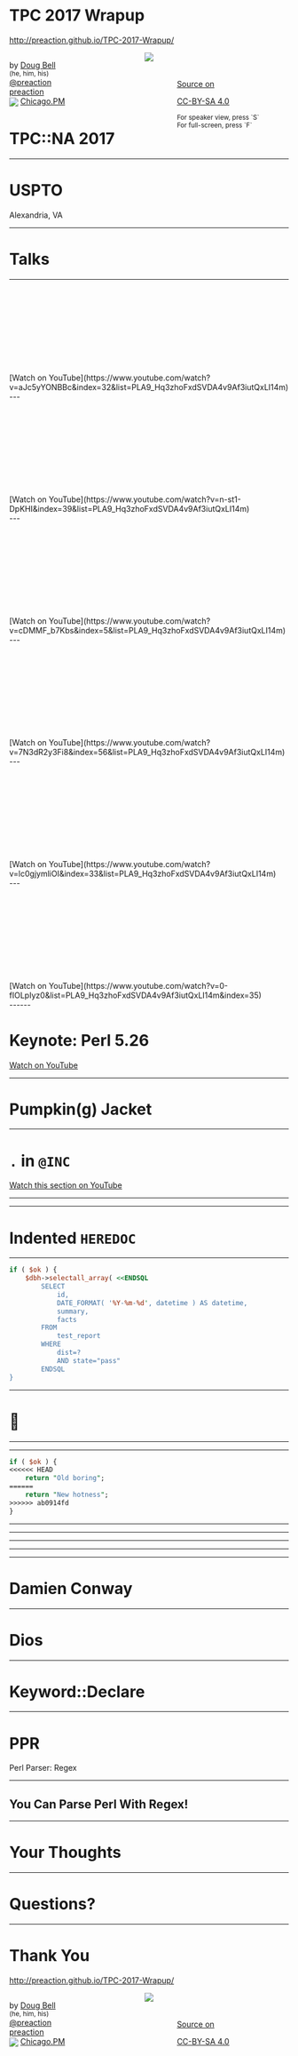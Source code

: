 
# TPC 2017 Wrapup

<http://preaction.github.io/TPC-2017-Wrapup/>

<div style="width: 40%; float: left">

by [Doug Bell](http://preaction.me)  
<small>(he, him, his)</small>  
[<i class="fa fa-twitter"></i> @preaction](http://twitter.com/preaction)  
[<i class="fa fa-github"></i> preaction](http://github.com/preaction)  
<img src="http://chicago.pm.org/theme/images/chicagopm-small.png" style="border: none; vertical-align: middle" />
[Chicago.PM](http://chicago.pm.org)  

</div>
<div style="width: 20%; float: left; text-align: center">
<img src="http://preaction.me/images/avatar-small.jpg" style="display: inline-block; max-width: 100%"/>
</div>
<div style="width: 40%; float: left">

<small> </small>  
<small> </small>  
[Source on <i class="fa fa-github"></i>](https://github.com/preaction/TPC-2017-Wrapup/)  

[CC-BY-SA 4.0](https://creativecommons.org/licenses/by-sa/4.0/legalcode)  

<small>
For speaker view, press `S`<br/>
For full-screen, press `F`
</small>
</div>

------
<!-- .slide: data-background-image="images/t-shirt.jpg" data-background-size="contain" data-background-position="center" data-background-repeat="no-repeat" data-background="#000" -->

# TPC::NA 2017

---
<!-- .slide: data-background-image="images/uspto-madison-room.jpg" data-background-size="contain" data-background-position="center" data-background-repeat="no-repeat" data-background="#000" -->

# USPTO

Alexandria, VA

------

# Talks

---

<!-- .slide: data-background-image="images/talk-joel-house.png" data-background-size="contain" data-background-position="center" data-background-repeat="no-repeat" data-background="#000" -->
<div data-markdown style="margin-top: 12em">
[Watch on YouTube](https://www.youtube.com/watch?v=aJc5yYONBBc&index=32&list=PLA9_Hq3zhoFxdSVDA4v9Af3iutQxLI14m)
</div>
---

<!-- .slide: data-background-image="images/talk-swift.png" data-background-size="contain" data-background-position="center" data-background-repeat="no-repeat" data-background="#000" -->
<div data-markdown style="margin-top: 12em">
[Watch on
YouTube](https://www.youtube.com/watch?v=n-st1-DpKHI&index=39&list=PLA9_Hq3zhoFxdSVDA4v9Af3iutQxLI14m)
</div>
---

<!-- .slide: data-background-image="images/talk-dart.png" data-background-size="contain" data-background-position="center" data-background-repeat="no-repeat" data-background="#000" -->
<div data-markdown style="margin-top: 12em">
[Watch on YouTube](https://www.youtube.com/watch?v=cDMMF_b7Kbs&index=5&list=PLA9_Hq3zhoFxdSVDA4v9Af3iutQxLI14m)
</div>
---

<!-- .slide: data-background-image="images/talk-women.png" data-background-size="contain" data-background-position="center" data-background-repeat="no-repeat" data-background="#000" -->
<div data-markdown style="margin-top: 12em">
[Watch on YouTube](https://www.youtube.com/watch?v=7N3dR2y3Fi8&index=56&list=PLA9_Hq3zhoFxdSVDA4v9Af3iutQxLI14m)
</div>
---

<!-- .slide: data-background-image="images/talk-travel-ban.png" data-background-size="contain" data-background-position="center" data-background-repeat="no-repeat" data-background="#000" -->
<div data-markdown style="margin-top: 12em">
[Watch on YouTube](https://www.youtube.com/watch?v=lc0gjymliOI&index=33&list=PLA9_Hq3zhoFxdSVDA4v9Af3iutQxLI14m)
</div>
---

<!-- .slide: data-background-image="images/talk-election-rt.png" data-background-size="contain" data-background-position="center" data-background-repeat="no-repeat" data-background="#000" -->
<div data-markdown style="margin-top: 12em">
[Watch on YouTube](https://www.youtube.com/watch?v=0-fIOLpIyz0&list=PLA9_Hq3zhoFxdSVDA4v9Af3iutQxLI14m&index=35)
</div>
------

<!-- .slide: data-background-image="images/sawyer-keynote.jpg" data-background-size="contain" data-background-position="center" data-background-repeat="no-repeat" data-background="#000" -->

# Keynote: Perl 5.26

[Watch on YouTube](https://www.youtube.com/watch?v=SYmdef_WQsw&list=PLA9_Hq3zhoFxdSVDA4v9Af3iutQxLI14m&index=8)

---
<!-- .slide: data-background-image="images/sawyer-jacket.png" data-background-size="contain" data-background-position="center" data-background-repeat="no-repeat" data-background="#000" -->
<h1 class="fragment fade-in">Pumpkin(g) Jacket</h1>

---

# `.` in `@INC`

[Watch this section on YouTube](https://youtu.be/SYmdef_WQsw?t=9m28s)

---
<!-- .slide: data-background-image="images/sawyer-security.png" data-background-size="contain" data-background-position="center" data-background-repeat="no-repeat" data-background="#000" -->
---
<!-- .slide: data-background-image="images/sawyer-heredoc.png" data-background-size="contain" data-background-position="center" data-background-repeat="no-repeat" data-background="#000" -->

# Indented `HEREDOC`

---

```perl
if ( $ok ) {
    $dbh->selectall_array( <<ENDSQL
        SELECT
            id,
            DATE_FORMAT( '%Y-%m-%d', datetime ) AS datetime,
            summary,
            facts
        FROM
            test_report
        WHERE
            dist=?
            AND state="pass"
        ENDSQL
}
```

---
<!-- .slide: data-background-image="images/sawyer-avocado.png" data-background-size="contain" data-background-position="center" data-background-repeat="no-repeat" data-background="#000" -->

# 🤦

---
<!-- .slide: data-background-image="images/sawyer-diff.png" data-background-size="contain" data-background-position="center" data-background-repeat="no-repeat" data-background="#000" -->
---

```perl
if ( $ok ) {
<<<<<< HEAD
    return "Old boring";
======
    return "New hotness";
>>>>>> ab0914fd
}
```
---
<!-- .slide: data-background-image="images/sawyer-xx.png" data-background-size="contain" data-background-position="center" data-background-repeat="no-repeat" data-background="#000" -->
---
<!-- .slide: data-background-image="images/sawyer-refalias.png" data-background-size="contain" data-background-position="center" data-background-repeat="no-repeat" data-background="#000" -->
---
<!-- .slide: data-background-image="images/sawyer-scalar-hash.png" data-background-size="contain" data-background-position="center" data-background-repeat="no-repeat" data-background="#000" -->
---
<!-- .slide: data-background-image="images/sawyer-thanks.png" data-background-size="contain" data-background-position="center" data-background-repeat="no-repeat" data-background="#000" -->
------

# Damien Conway

---

# Dios

---

# Keyword::Declare

---

# PPR

Perl Parser: Regex

---

## You Can Parse Perl With Regex!

------

# Your Thoughts

------

# Questions?

---

# Thank You

<http://preaction.github.io/TPC-2017-Wrapup/>

<div style="width: 40%; float: left">

by [Doug Bell](http://preaction.me)  
<small>(he, him, his)</small>  
[<i class="fa fa-twitter"></i> @preaction](http://twitter.com/preaction)  
[<i class="fa fa-github"></i> preaction](http://github.com/preaction)  
<img src="http://chicago.pm.org/theme/images/chicagopm-small.png" style="border: none; vertical-align: middle" />
[Chicago.PM](http://chicago.pm.org)  

</div>
<div style="width: 20%; float: left; text-align: center">
<img src="http://preaction.me/images/avatar-small.jpg" style="display: inline-block; max-width: 100%"/>
</div>
<div style="width: 40%; float: left">

<small> </small>  
<small> </small>  
[Source on <i class="fa fa-github"></i>](https://github.com/preaction/TPC-2017-Wrapup/)  

[CC-BY-SA 4.0](https://creativecommons.org/licenses/by-sa/4.0/legalcode)  

</div>

